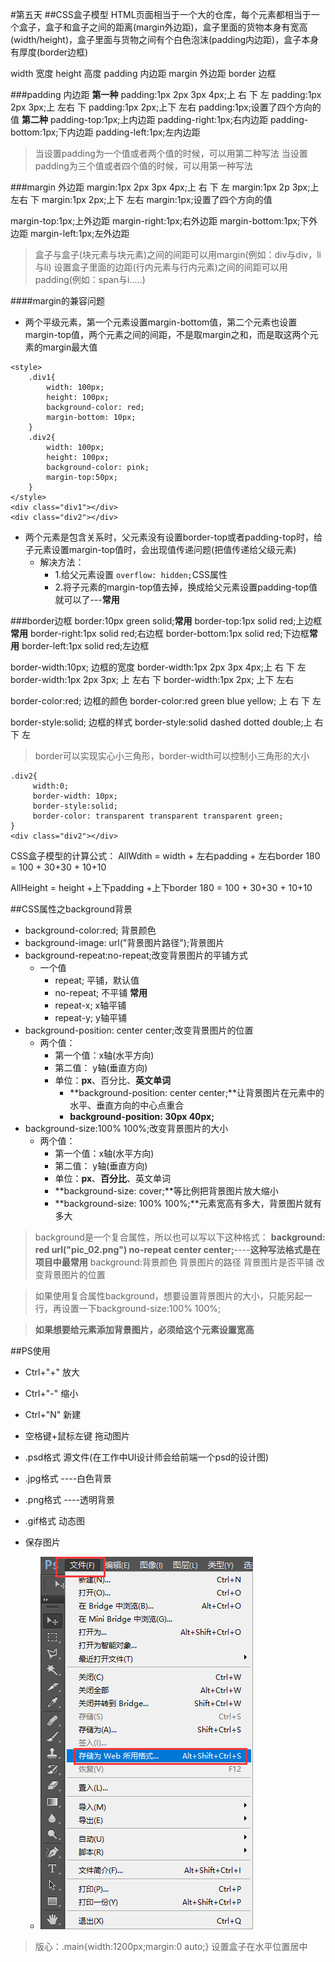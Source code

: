 #第五天
##CSS盒子模型
HTML页面相当于一个大的仓库，每个元素都相当于一个盒子，盒子和盒子之间的距离(margin外边距)，盒子里面的货物本身有宽高(width/height)，盒子里面与货物之间有个白色泡沫(padding内边距)，盒子本身有厚度(border边框)

width 宽度
height 高度
padding 内边距
margin 外边距
border 边框

###padding 内边距
**第一种**
padding:1px 2px 3px 4px;上 右  下 左
padding:1px 2px 3px;上 左右 下
padding:1px 2px;上下 左右
padding:1px;设置了四个方向的值
**第二种**
padding-top:1px;上内边距
padding-right:1px;右内边距
padding-bottom:1px;下内边距
padding-left:1px;左内边距
> 当设置padding为一个值或者两个值的时候，可以用第二种写法
> 当设置padding为三个值或者四个值的时候，可以用第一种写法

###margin 外边距
margin:1px 2px 3px 4px;上 右  下 左
margin:1px 2p 3px;上 左右 下
margin:1px 2px;上下 左右
margin:1px;设置了四个方向的值

margin-top:1px;上外边距
margin-right:1px;右外边距
margin-bottom:1px;下外边距
margin-left:1px;左外边距

> 盒子与盒子(块元素与块元素)之间的间距可以用margin(例如：div与div，li与li)
> 设置盒子里面的边距(行内元素与行内元素)之间的间距可以用padding(例如：span与i.....)

####margin的兼容问题
- 两个平级元素，第一个元素设置margin-bottom值，第二个元素也设置margin-top值，两个元素之间的间距，不是取margin之和，而是取这两个元素的margin最大值
```
<style>
    .div1{
        width: 100px;
        height: 100px;
        background-color: red;
        margin-bottom: 10px;
    }
    .div2{
        width: 100px;
        height: 100px;
        background-color: pink;
        margin-top:50px;
    }
</style>
<div class="div1"></div>
<div class="div2"></div>
```
- 两个元素是包含关系时，父元素没有设置border-top或者padding-top时，给子元素设置margin-top值时，会出现值传递问题(把值传递给父级元素)
	- 解决方法：
		- 1.给父元素设置 `overflow: hidden;`CSS属性
		- 2.将子元素的margin-top值去掉，换成给父元素设置padding-top值就可以了---**常用**

###border边框
border:10px green solid;**常用**
border-top:1px solid red;上边框**常用**
border-right:1px solid red;右边框
border-bottom:1px solid red;下边框**常用**
border-left:1px solid red;左边框

border-width:10px; 边框的宽度
border-width:1px 2px 3px 4px;上 右  下 左
border-width:1px 2px 3px; 上 左右 下
border-width:1px 2px; 上下 左右

border-color:red; 边框的颜色
border-color:red green blue  yellow; 上 右  下 左

border-style:solid; 边框的样式
border-style:solid dashed dotted double;上 右  下 左

> border可以实现实心小三角形，border-width可以控制小三角形的大小
```
.div2{
     width:0;
     border-width: 10px;
     border-style:solid;
     border-color: transparent transparent transparent green;
}
<div class="div2"></div>
```

CSS盒子模型的计算公式：
AllWdith = width + 左右padding + 左右border
  180     =    100  +       30+30    +     10+10

AllHeight = height +上下padding +上下border
  180     =    100  +       30+30    +     10+10

##CSS属性之background背景
- background-color:red; 背景颜色
- background-image: url("背景图片路径");背景图片
- background-repeat:no-repeat;改变背景图片的平铺方式
	- 一个值
		- repeat; 平铺，默认值
		- no-repeat; 不平铺 **常用**
		- repeat-x; x轴平铺
		- repeat-y; y轴平铺
- background-position: center center;改变背景图片的位置
	- 两个值：
		- 第一个值：x轴(水平方向)
		- 第二值： y轴(垂直方向)
		- 单位：**px**、百分比、**英文单词**
			- **background-position: center center;**让背景图片在元素中的水平、垂直方向的中心点重合
			-  **background-position: 30px 40px;**
-  background-size:100% 100%;改变背景图片的大小
	-  两个值：
		- 第一个值：x轴(水平方向)
		- 第二值： y轴(垂直方向)
		- 单位：**px**、**百分比**、英文单词
		- **background-size: cover;**等比例把背景图片放大缩小
		- **background-size: 100% 100%;**元素宽高有多大，背景图片就有多大

> background是一个复合属性，所以也可以写以下这种格式：
> **background: red url("pic_02.png") no-repeat center center;**----**这种写法格式是在项目中最常用**
> background:背景颜色  背景图片的路径  背景图片是否平铺   改变背景图片的位置

> 如果使用复合属性background，想要设置背景图片的大小，只能另起一行，再设置一下background-size:100% 100%;

> **如果想要给元素添加背景图片，必须给这个元素设置宽高**
			

##PS使用
- Ctrl+"+" 放大
- Ctrl+"-" 缩小
- Ctrl+"N" 新建
- 空格键+鼠标左键    拖动图片

- .psd格式  源文件(在工作中UI设计师会给前端一个psd的设计图)
- .jpg格式   ----白色背景
- .png格式  ----透明背景
- .gif格式  动态图

- 保存图片
	- ![Alt text](./1520589282785.png)

> 版心：.main{width:1200px;margin:0 auto;} 设置盒子在水平位置居中
